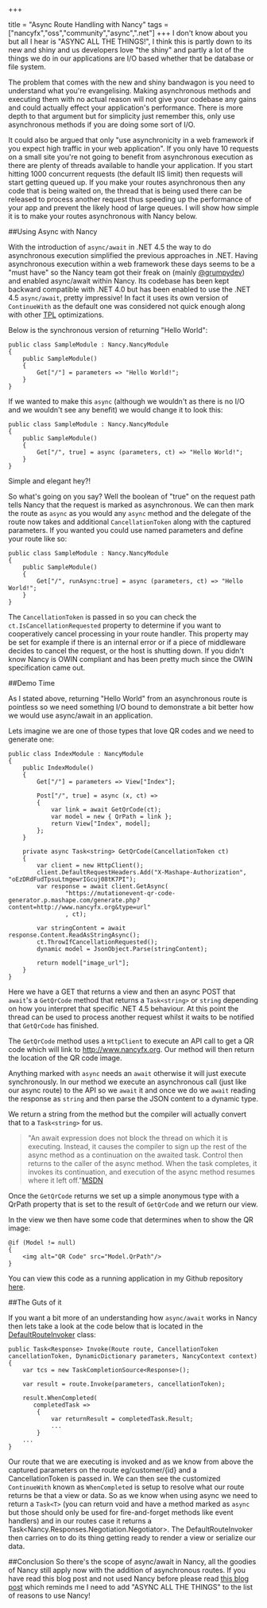+++

title = "Async Route Handling with Nancy"
tags = ["nancyfx","oss","community","async",".net"]
+++
I don't know about you but all I hear is "ASYNC ALL THE THINGS!", I think this is partly down to its new and shiny and us developers love "the shiny" and partly a lot of the things we do in our applications are I/O based whether that be database or file system. 

The problem that comes with the new and shiny bandwagon is you need to understand what you're evangelising. Making asynchronous methods and executing them with no actual reason will not give your codebase any gains and could actually effect your application's performance.  There is more depth to that argument but for simplicity just remember this, only use asynchronous methods if you are doing some sort of I/O. 

It could also be argued that only "use asynchronicity in a web framework if you expect high traffic in your web application". If you only have 10 requests on a small site you're not going to benefit from asynchronous execution as there are plenty of threads available to handle your application.  If you start hitting 1000 concurrent requests (the default IIS limit) then requests will start getting queued up.  If you make your routes asynchronous then any code that is being waited on, the thread that is being used there can be released to process another request thus speeding up the performance of your app and prevent the likely hood of large queues.  I will show how simple it is to make your routes asynchronous with Nancy below.

<!--more-->

##Using Async with Nancy

With the introduction of `async/await` in .NET 4.5 the way to do asynchronous execution simplified the previous approaches in .NET.  Having asynchronous execution within a web framework these days seems to be a "must have" so the Nancy team got their freak on (mainly [@grumpydev][2]) and enabled async/await within Nancy.  Its codebase has been kept backward compatible with .NET 4.0 but has been enabled to use the .NET 4.5 `async/await`, pretty impressive! In fact it uses its own version of `ContinueWith` as the default one was considered not quick enough along with other [TPL][1] optimizations.

Below is the synchronous version of returning "Hello World":

    public class SampleModule : Nancy.NancyModule
    {
        public SampleModule()
        {
            Get["/"] = parameters => "Hello World!";
        }
    }
    
If we wanted to make this `async` (although we wouldn't as there is no I/O and we wouldn't see any benefit) we would change it to look this:

    public class SampleModule : Nancy.NancyModule
    {
        public SampleModule()
        {
            Get["/", true] = async (parameters, ct) => "Hello World!";
        }
    }
    
Simple and elegant hey?!

So what's going on you say?  Well the boolean of "true" on the request path tells Nancy that the request is marked as asynchronous.  We can then mark the route as `async` as you would any `async` method and the delegate of the route now takes and additional `CancellationToken` along with the captured parameters.  If you wanted you could use named parameters and define your route like so: 

    public class SampleModule : Nancy.NancyModule
    {
        public SampleModule()
        {
            Get["/", runAsync:true] = async (parameters, ct) => "Hello World!";
        }
    }


The `CancellationToken` is passed in so you can check the `ct.IsCancellationRequested` property to determine if you want to cooperatively cancel processing in your route handler.  This property may be set for example if there is an internal error or if a piece of middleware decides to cancel the request, or the host is shutting down. If you didn't know Nancy is OWIN compliant and has been pretty much since the OWIN specification came out.

##Demo Time

As I stated above, returning "Hello World" from an asynchronous route is pointless so we need something I/O bound to demonstrate a bit better how we would use async/await in an application.

Lets imagine we are one of those types that love QR codes and we need to generate one:

    public class IndexModule : NancyModule
    {
        public IndexModule()
        {
            Get["/"] = parameters => View["Index"];

            Post["/", true] = async (x, ct) =>
            {
                var link = await GetQrCode(ct);
                var model = new { QrPath = link };
                return View["Index", model];
            };
        }

        private async Task<string> GetQrCode(CancellationToken ct)
        {
            var client = new HttpClient();
            client.DefaultRequestHeaders.Add("X-Mashape-Authorization", "oEzDRdFudTpsuLtmgewrIGcuj08tK7PI");
            var response = await client.GetAsync(
                    "https://mutationevent-qr-code-generator.p.mashape.com/generate.php?content=http://www.nancyfx.org&type=url"
                    , ct);

            var stringContent = await response.Content.ReadAsStringAsync();
            ct.ThrowIfCancellationRequested();
            dynamic model = JsonObject.Parse(stringContent);

            return model["image_url"];
        }
    }

Here we have a GET that returns a view and then an async POST that `await`'s a `GetQrCode` method that returns a `Task<string>` or `string` depending on how you interpret that specific .NET 4.5 behaviour.  At this point the thread can be used to process another request whilst it waits to be notified that `GetQrCode` has finished.  

The `GetQrCode` method uses a `HttpClient` to execute an API call to get a QR code which will link to http://www.nancyfx.org.  Our method will then return the location of the QR code image. 

Anything marked with `async` needs an `await` otherwise it will just execute synchronously.  In our method we execute an asynchronous call (just like our async route) to the API so we `await` it and once we do we `await` reading the response as `string` and then parse the JSON content to a dynamic type.  

We return a string from the method but the compiler will actually convert that to a `Task<string>` for us.  

> "An await expression does not block the thread on which it is executing. Instead, it causes the compiler to sign up the rest of the async method as a continuation on the awaited task. Control then returns to the caller of the async method. When the task completes, it invokes its continuation, and execution of the async method resumes where it left off."[MSDN][3]  

Once the `GetQrCode` returns we set up a simple anonymous type with a QrPath property that is set to the result of `GetQrCode` and we return our view.  

In the view we then have some code that determines when to show the QR image:

    @if (Model != null)
    {
        <img alt="QR Code" src="Model.QrPath"/>
    }

You can view this code as a running application in my Github repository [here][4].

##The Guts of it

If you want a bit more of an understanding how `async/await` works in Nancy then lets take a look at the code below that is located in the [DefaultRouteInvoker][7] class:

    public Task<Response> Invoke(Route route, CancellationToken cancellationToken, DynamicDictionary parameters, NancyContext context)
    {
        var tcs = new TaskCompletionSource<Response>();

        var result = route.Invoke(parameters, cancellationToken);

        result.WhenCompleted(
           completedTask =>
            {
                var returnResult = completedTask.Result;
                ...
            }
        ...
    }
    
Our route that we are executing is invoked and as we know from above the captured parameters on the route eg/customer/{id} and a CancellationToken is passed in.  We can then see the customized `ContinueWith` known as `WhenCompleted` is setup to resolve what our route returns be that a view or data.  So as we know when using async we need to return a `Task<T>` (you can return void and have a method marked as `async` but those should only be used for fire-and-forget methods like event handlers) and in our routes case it returns a Task<Nancy.Responses.Negotiation.Negotiator>.  The DefaultRouteInvoker then carries on to do its thing getting ready to render a view or serialize our data.

##Conclusion
So there's the scope of async/await in Nancy, all the goodies of Nancy still apply now with the addition of asynchronous routes.  If you have read this blog post and not used Nancy before please read [this blog post][6] which reminds me I need to add "ASYNC ALL THE THINGS" to the list of reasons to use Nancy!

[1]: http://msdn.microsoft.com/en-us/library/dd460717.aspx
[2]: http://twitter.com/grumpydev
[3]: http://msdn.microsoft.com/en-us/library/vstudio/hh156528.aspx
[4]: https://github.com/jchannon/Nancy.Demo.Async
[6]: http://blog.jonathanchannon.com/2012/12/19/why-use-nancyfx/
[7]: https://github.com/NancyFx/Nancy/blob/master/src/Nancy/Routing/DefaultRouteInvoker.cs
